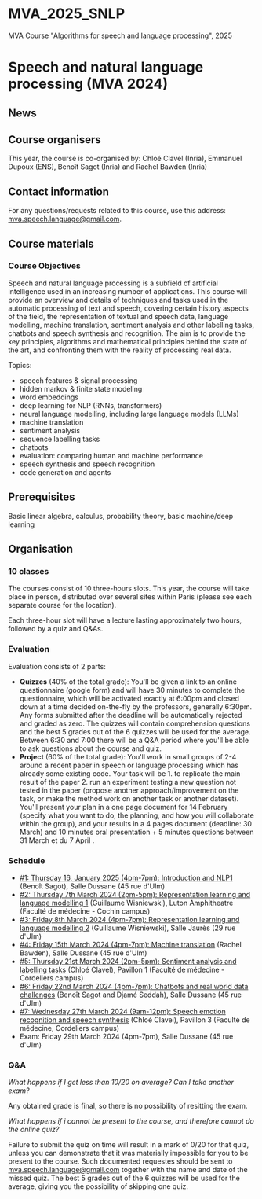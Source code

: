 # MVA_2025_SNLP
MVA Course "Algorithms for speech and language processing", 2025 

# Speech and natural language processing (MVA 2024)

## News


## Course organisers

This year, the course is co-organised by: Chloé Clavel (Inria), Emmanuel Dupoux (ENS), Benoît Sagot (Inria) and Rachel Bawden (Inria) 


## Contact information

For any questions/requests related to this course, use this address: mva.speech.language@gmail.com.

## Course materials

### Course Objectives

Speech and natural language processing is a subfield of artificial intelligence used in an increasing number of applications. This course will provide an overview and details of techniques and tasks used in the automatic processing of text and speech, covering certain history aspects of the field, the representation of textual and speech data, language modelling, machine translation, sentiment analysis and other labelling tasks, chatbots and speech synthesis and recognition. The aim is to provide the key principles, algorithms and mathematical principles behind the state of the art, and confronting them with the reality of processing real data. 

Topics:

- speech features & signal processing
- hidden markov & finite state modeling
- word embeddings
- deep learning for NLP (RNNs, transformers)
- neural language modelling, including large language models (LLMs)
- machine translation
- sentiment analysis
- sequence labelling tasks
- chatbots
- evaluation: comparing human and machine performance
- speech synthesis and speech recognition
- code generation and agents


## Prerequisites

Basic linear algebra, calculus, probability theory, basic machine/deep learning

## Organisation

### 10 classes

The courses consist of 10 three-hours slots. This year, the course will take place in person, distributed over several sites within Paris (please see each separate course for the location).

Each three-hour slot will have a lecture lasting approximately two hours, followed by a quiz and Q&As.

### Evaluation

Evaluation consists of 2 parts:
- **Quizzes** (40% of the total grade): You'll be given a link to an online questionnaire (google form) and will have 30 minutes to complete the questionnaire, which will be activated exactly at 6:00pm and closed down at a time decided on-the-fly by the professors, generally 6:30pm. Any forms submitted after the deadline will be automatically rejected and graded as zero. The quizzes will contain comprehension questions and the best 5 grades out of the 6 quizzes will be used for the average. Between 6:30 and 7:00 there will be a Q&A period where you'll be able to ask questions about the course and quiz.
- **Project** (60% of the total grade): You'll work in small groups of 2-4 around a recent paper in speech or language processing which has already some existing code. Your task will be 1. to replicate the main result of the paper 2. run an experiment testing a new question not tested in the paper (propose another approach/improvement on the task, or make the method work on another task or another dataset). You'll present your plan in a one page document for 14 February (specify what you want to do, the planning, and how you will collaborate within the group), and your results in a 4 pages document (deadline: 30 March) and 10 minutes oral presentation + 5 minutes questions between 31 March et du 7 April .

### Schedule

- [#1: Thursday  16, January  2025 (4pm-7pm): Introduction and NLP1](https://github.com/rbawden/MVA_2024_SL/tree/main/Course_%231) (Benoît Sagot), Salle Dussane (45 rue d'Ulm)
- [#2: Thursday 7th March 2024 (2pm-5pm): Representation learning and language modelling 1](https://github.com/rbawden/MVA_2024_SL/tree/main/Course_%232) (Guillaume Wisniewski), Luton Amphitheatre (Faculté de médecine - Cochin campus)
- [#3: Friday 8th March 2024 (4pm-7pm): Representation learning and language modelling 2](https://github.com/rbawden/MVA_2024_SL/tree/main/Course_%233) (Guillaume Wisniewski), Salle Jaurès (29 rue d'Ulm)
- [#4: Friday 15th March 2024 (4pm-7pm): Machine translation](https://github.com/rbawden/MVA_2024_SL/tree/main/Course_%234) (Rachel Bawden), Salle Dussane (45 rue d'Ulm)
- [#5: Thursday 21st March 2024 (2pm-5pm): Sentiment analysis and labelling tasks](https://github.com/rbawden/MVA_2024_SL/tree/main/Course_%235) (Chloé Clavel), Pavillon 1 (Faculté de médecine - Cordeliers campus)
- [#6: Friday 22nd March 2024 (4pm-7pm): Chatbots and real world data challenges](https://github.com/rbawden/MVA_2024_SL/tree/main/Course_%236) (Benoît Sagot and Djamé Seddah), Salle Dussane (45 rue d'Ulm)
- [#7: Wednesday 27th March 2024 (9am-12pm): Speech emotion recognition and speech synthesis](https://github.com/rbawden/MVA_2024_SL/tree/main/Course_%237) (Chloé Clavel), Pavillon 3 (Faculté de médecine, Cordeliers campus)
- Exam: Friday 29th March 2024 (4pm-7pm), Salle Dussane (45 rue d'Ulm)


### Q&A

_What happens if I get less than 10/20 on average? Can I take another exam?_

Any obtained grade is final, so there is no possibility of resitting the exam.

_What happens if i cannot be present to the course, and therefore cannot do the online quiz?_

Failure to submit the quiz on time will result in a mark of 0/20 for that quiz, unless you can demonstrate that it was materially impossible for you to be present to the course. Such documented requestes should be sent to mva.speech.language@gmail.com together with the name and date of the missed quiz. The best 5 grades out of the 6 quizzes will be used for the average, giving you the possibility of skipping one quiz.



